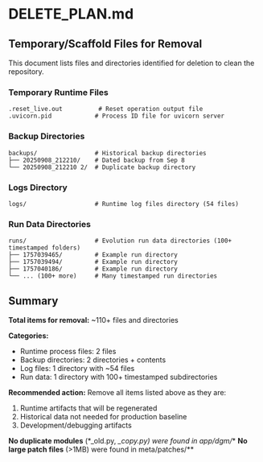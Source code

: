 # DELETE_PLAN.md

## Temporary/Scaffold Files for Removal

This document lists files and directories identified for deletion to clean the repository.

### Temporary Runtime Files
```
.reset_live.out          # Reset operation output file
.uvicorn.pid            # Process ID file for uvicorn server
```

### Backup Directories
```
backups/                # Historical backup directories
├── 20250908_212210/    # Dated backup from Sep 8
└── 20250908_212210 2/  # Duplicate backup directory
```

### Logs Directory
```
logs/                   # Runtime log files directory (54 files)
```

### Run Data Directories
```
runs/                   # Evolution run data directories (100+ timestamped folders)
├── 1757039465/         # Example run directory
├── 1757039494/         # Example run directory
├── 1757040186/         # Example run directory
└── ... (100+ more)     # Many timestamped run directories
```

## Summary

**Total items for removal:** ~110+ files and directories

**Categories:**
- Runtime process files: 2 files
- Backup directories: 2 directories + contents  
- Log files: 1 directory with ~54 files
- Run data: 1 directory with 100+ timestamped subdirectories

**Recommended action:** Remove all items listed above as they are:
1. Runtime artifacts that will be regenerated
2. Historical data not needed for production baseline
3. Development/debugging artifacts

**No duplicate modules** (*_old.py, *_copy.py) were found in app/dgm/**
**No large patch files** (>1MB) were found in meta/patches/**